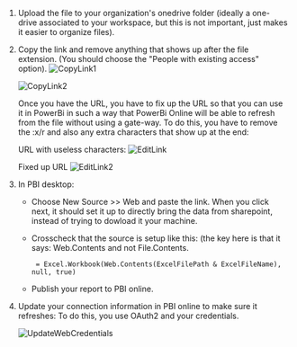 1. Upload the file to your organization's onedrive folder (ideally a one-drive associated to your workspace, but this is not important, just makes it easier to organize files).
3. Copy the link and remove anything that shows up after the file extension. (You should choose the "People with existing access" option).
  ![CopyLink1](https://user-images.githubusercontent.com/1643325/78917933-d782d400-7a4c-11ea-9250-78b7011888df.png)

   ![CopyLink2](https://user-images.githubusercontent.com/1643325/78918067-1022ad80-7a4d-11ea-9cf2-260f47bf463f.png)
   
   Once you have the URL, you have to fix up the URL so that you can use it in PowerBi in such a way that PowerBi Online will be able to refresh from the file without using a gate-way. To do this, you have to remove the :x/r and also any extra characters that show up at the end:

   URL with useless characters:
   ![EditLink](https://user-images.githubusercontent.com/1643325/78918217-4d873b00-7a4d-11ea-8ac3-9112add69760.png)

   Fixed up URL
   ![EditLink2](https://user-images.githubusercontent.com/1643325/78918297-6c85cd00-7a4d-11ea-9062-6a4064a50b7b.png)
  
4. In PBI desktop:
    * Choose New Source >> Web and paste the link. When you click next, it should set it up to directly bring the data from sharepoint, instead of trying to dowload it your machine.
    * Crosscheck that the source is setup like this: (the key here is that it says: Web.Contents and not File.Contents.
      
           = Excel.Workbook(Web.Contents(ExcelFilePath & ExcelFileName), null, true)
    
    * Publish your report to PBI online.

5. Update your connection information in PBI online to make sure it refreshes:
   To do this, you use OAuth2 and your credentials.
   
   ![UpdateWebCredentials](https://user-images.githubusercontent.com/1643325/78918389-96d78a80-7a4d-11ea-8747-9fe1ca47789a.png)
